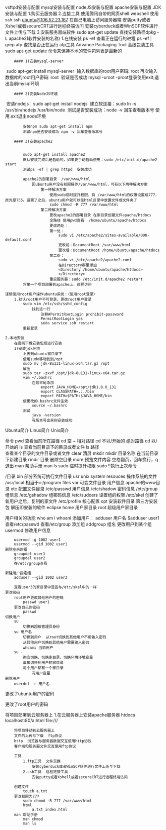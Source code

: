 vsftpd安装与配置
mysql安装与配置
nodeJS安装与配置
apache安装与配置
JDK安装与配置
1.购买云服务器
2.连接工具
	使用腾讯自带的网页shell  webshell
	使用ssh
		ssh ubuntu@106.52.23.167
	在自己电脑上访问服务器端
		安装putty或者Xshell或者secureCRT进行远程终端访问
	安装cyberduck或者WinSCP软件进行文件上传与下载
3.安装服务器端软件
	sudo apt-get update
	查找安装路径dpkg -L apache2(软件安装的名称)
	1.在线安装
		ps -ef 查看正在运行的进程
		ps -ef | grep atp   查找是否正在运行
		atp工具   Advance Packaging Tool  高级包装工具
		sudo apt-get update 命令来保持本地的软件包列表是最新的

		#### 1)安装mysql-server 

​			sudo apt-get install mysql-server
​			输入数据库的root用户密码: root
​			再次输入数据库的root用户密码: root
​			验证是否成功  mysql -uroot -proot登录
​			使用exit;退出当前mysql环境

		#### 2)安装NodeJS环境

​			安装nodejs：sudo apt-get install nodejs
​			建立软连接：sudo ln -s /usr/bin/nodejs /usr/bin/node
​			测试是否安装成功：node -v  回车查看版本号
​				使用.exit退出node环境

```
		安装npm sudo apt-get install npm
		测试npm是否安装成功 npm -v 回车查看版本号
```

		#### 3)安装apache2	

```
	
		sudo apt-get install apache2
		默认安装完成后是启动的，如果要手动启动使用：sudo /etc/init.d/apache2 start
		测试ps -ef | grep httpd  安装成功

		apache2的部署目录  /var/www/html
			因ubuntu用户没有权限操作/var/www/html，可有以下两种解决方案
				第一种解决方案
					使用sudo临时提升权限，将 /var/www/html的权限设置成777，原先是755。设置了之后，ubuntu用户就可以往html目录中放置文件或文件夹了
					sudo chmod -R 777 /var/www/html
				第二种解决方案
					更改apache2的部署目录 在家目录创建文件apache/htdocs
					全路径 使用pwd查看  /home/ubuntu/apache/htdocs
					更改两处：
					第一处：
						sudo vi /etc/apache2/sites-available/000-default.conf
						更改前：DocumentRoot /var/www/html
						更改后：DocumentRoot /home/ubuntu/apache/htdocs
					第二处：
						sudo vi /etc/apache2/apache2.conf
						在Directory群里添加
						<Directory /home/ubuntu/apache/htdocs>
						</Directory>
					重启服务器：sudo /etc/init.d/apache2 restart
		将第一个项目部署到apache上，远程访问

谨慎使用root用户操作ubuntu系统：（使用root登录）
	1.默认root用户不可登录，更改root用户登录
		sudo vim /etc/ssh/sshd_config
			找到这一行  
				注释#PermitRootLogin prohibit-password
				PermitRootLogin yes
				sudo service ssh restart
		重新登录

2.本地安装
	在官网下载安装包后进行安装
	1)安装jdk环境
		上传到ubuntu家目录下
		使用sudo移动到到/opt
		sudo mv jdk-8u131-linux-x64.tar.gz /opt
		解压
		sudo tar -zxvf /opt/jdk-8u131-linux-x64.tar.gz 
		vim ~/.bashrc
			在最末尾添加 
				export JAVA_HOME=/opt/jdk1.8.0_131
				export CLASSPATH=.:./bin
				export PATH=$PATH:$JAVA_HOME/bin
		使更改的.bashrc文件生效
			source ~/.bashrc
		测试
			java -version
			有版本号出来则安装成功
```

Ubuntu简介
Linux简介
Unix简介

命令
	pwd
		查看当前所在路径
	cd
		空  ~
		相对路径
			cd 不以/开始的
		绝对路径
			cd 以/开始的
	ls
		查看当前目录下的目录或者文件
		ls 路径  
			查看某个目录的文件目录或者文件
	clear 
		清屏
	mkdir 
		mkdir 目录名称
			在当前目录下新建目录
	rmdir 目录
		删除空目录
	more 预览文件内容
		空格翻页，回车换行，q退出
	man 帮助手册
		man ls
	sudo 临时提升权限
		sudo !!执行上次命令

/目录
	bin  部分系统可执行文件目录
	usr  unix system resouces  操作系统的文件
		/usr/local   相当于c:/program files
	var 
		可变文件目录
		用户信息
		apache的www目录
	etc 配置文件目录
		/etc/passwd  用户信息
		/etc/shadow  密码信息
		/etc/group   组信息
		/etc/gshadow   组密码信息
		/etc/sudoers   设置组的权限
		/etc/skel    创建了新用户之后，复制的家文件 
		/etc/profile  核心配置
	opt 安装软件目录  第三方安装包
		解压即安装的软件 eclipse
	home 用户家目录
	root 超级用户家目录

用户相关的功能
	who am i
	whoani
	添加用户：
		adduser 用户名
			$adduser user1
		查看/etc/passwd
		查看/etc/group
	添加组
		addgroup 组名
	更改用户到某个组
		usermod  修改用户信息

```
	usermod -g 1002 user1
	usermod --gid 1002 user1
删除空余的组
	groupdel user1
	groupdel user2
	在/etc/group查看

新建用户指定组
	adduser --gid 1002 user3

	查看user3的家目录中是否与/etc/skel中的一样
更改密码
	root用户更改其他用户的密码
		passwd user1
	更改自己的密码
		passwd
切换用户
	su  
		切换到超级管理员身份
	su 用户名
		切换到用户  从root切换到其他用户不用输入密码
		从其他用户切换到其他用户需要输入密码
		whoami 当前用户
	su -
		彻底切换，切换家目录，切换环境环境变量
		直接切换到用户的家目录
		每个用户都有一个家目录
			有用户变量
删除用户 
	userdel -r 用户名
```



更改了ubuntu用户的密码

更改了root用户的密码

将项目部署到云服务器上
	1.在云服务器上安装apache服务器  htdocs
		localhost:80/a.html
		file:///

```
	将项目移动到云服务器上
	文件的上传与下载  ftp协议
	http  浏览器与服务器数据交互使用http协议
	客户端和服务器文件交互使用ftp协议

	工具
		1.ftp工具  文件交换
			安装cyberduck或者WinSCP软件进行文件上传与下载
		2.ssh工具  远程链接工具
			安装putty或者Xshell或者secureCRT进行远程终端访问

	创建文件
		touch a.txt
	更改权限为777
		sudo chmod -R 777 /var/www/html
		html
			a.txt index.html
	man 帮助手册
		man chmod
		man ls
```

​	